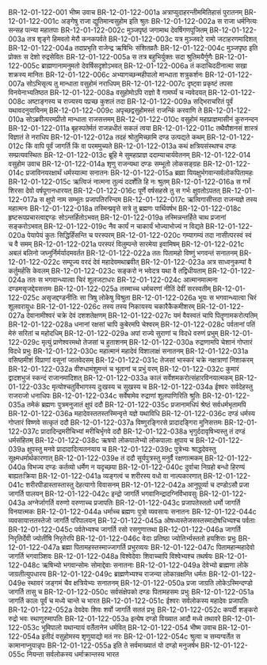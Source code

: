 BR-12-01-122-001  भीष्म उवाच
BR-12-01-122-001a अत्राप्युदाहरन्तीममितिहासं पुरातनम्
BR-12-01-122-001c अङ्गेषु राजा द्युतिमान्वसुहोम इति श्रुतः
BR-12-01-122-002a स राजा धर्मनित्यः सन्सह पत्न्या महातपाः
BR-12-01-122-002c मुञ्जपृष्ठं जगामाथ देवर्षिगणपूजितम्
BR-12-01-122-003a तत्र शृङ्गे हिमवतो मेरौ कनकपर्वते
BR-12-01-122-003c यत्र मुञ्जवटे रामो जटाहरणमादिशत्
BR-12-01-122-004a तदाप्रभृति राजेन्द्र ऋषिभिः संशितव्रतैः
BR-12-01-122-004c मुञ्जपृष्ठ इति प्रोक्तः स देशो रुद्रसेवितः
BR-12-01-122-005a स तत्र बहुभिर्युक्तः सदा श्रुतिमयैर्गुणैः
BR-12-01-122-005c ब्राह्मणानामनुमतो देवर्षिसदृशोऽभवत्
BR-12-01-122-006a तं कदाचिददीनात्मा सखा शक्रस्य मानितः
BR-12-01-122-006c अभ्यागच्छन्महीपालो मान्धाता शत्रुकर्शनः
BR-12-01-122-007a सोऽभिसृत्य तु मान्धाता वसुहोमं नराधिपम्
BR-12-01-122-007c दृष्ट्वा प्रकृष्टं तपसा विनयेनाभ्यतिष्ठत
BR-12-01-122-008a वसुहोमोऽपि राज्ञो वै गामर्घ्यं च न्यवेदयत्
BR-12-01-122-008c अष्टाङ्गस्य च राज्यस्य पप्रच्छ कुशलं तदा
BR-12-01-122-009a सद्भिराचरितं पूर्वं यथावदनुयायिनम्
BR-12-01-122-009c अपृच्छद्वसुहोमस्तं राजन्किं करवाणि ते
BR-12-01-122-010a सोऽब्रवीत्परमप्रीतो मान्धाता राजसत्तमम्
BR-12-01-122-010c वसुहोमं महाप्राज्ञमासीनं कुरुनन्दन
BR-12-01-122-011a बृहस्पतेर्मतं राजन्नधीतं सकलं त्वया
BR-12-01-122-011c तथैवौशनसं शास्त्रं विज्ञातं ते नराधिप
BR-12-01-122-012a तदहं श्रोतुमिच्छामि दण्ड उत्पद्यते कथम्
BR-12-01-122-012c किं वापि पूर्वं जागर्ति किं वा परममुच्यते
BR-12-01-122-013a कथं क्षत्रियसंस्थश्च दण्डः सम्प्रत्यवस्थितः
BR-12-01-122-013c ब्रूहि मे सुमहाप्राज्ञ ददाम्याचार्यवेतनम्
BR-12-01-122-014  वसुहोम उवाच
BR-12-01-122-014a शृणु राजन्यथा दण्डः सम्भूतो लोकसङ्ग्रहः
BR-12-01-122-014c प्रजाविनयरक्षार्थं धर्मस्यात्मा सनातनः
BR-12-01-122-015a ब्रह्मा यियक्षुर्भगवान्सर्वलोकपितामहः
BR-12-01-122-015c ऋत्विजं नात्मना तुल्यं ददर्शेति हि नः श्रुतम्
BR-12-01-122-016a स गर्भं शिरसा देवो वर्षपूगानधारयत्
BR-12-01-122-016c पूर्णे वर्षसहस्रे तु स गर्भः क्षुवतोऽपतत्
BR-12-01-122-017a स क्षुपो नाम सम्भूतः प्रजापतिररिन्दम
BR-12-01-122-017c ऋत्विगासीत्तदा राजन्यज्ञे तस्य महात्मनः
BR-12-01-122-018a तस्मिन्प्रवृत्ते सत्रे तु ब्रह्मणः पार्थिवर्षभ
BR-12-01-122-018c हृष्टरूपप्रचारत्वाद्दण्डः सोऽन्तर्हितोऽभवत्
BR-12-01-122-019a तस्मिन्नन्तर्हिते चाथ प्रजानां सङ्करोऽभवत्
BR-12-01-122-019c नैव कार्यं न चाकार्यं भोज्याभोज्यं न विद्यते
BR-12-01-122-020a पेयापेयं कुतः सिद्धिर्हिंसन्ति च परस्परम्
BR-12-01-122-020c गम्यागम्यं तदा नासीत्परस्वं स्वं च वै समम्
BR-12-01-122-021a परस्परं विलुम्पन्ते सारमेया इवामिषम्
BR-12-01-122-021c अबलं बलिनो जघ्नुर्निर्मर्यादमवर्तत
BR-12-01-122-022a ततः पितामहो विष्णुं भगवन्तं सनातनम्
BR-12-01-122-022c सम्पूज्य वरदं देवं महादेवमथाब्रवीत्
BR-12-01-122-023a अत्र साध्वनुकम्पां वै कर्तुमर्हसि केवलम्
BR-12-01-122-023c सङ्करो न भवेदत्र यथा वै तद्विधीयताम्
BR-12-01-122-024a ततः स भगवान्ध्यात्वा चिरं शूलजटाधरः
BR-12-01-122-024c आत्मानमात्मना दण्डमसृजद्देवसत्तमः
BR-12-01-122-025a तस्माच्च धर्मचरणां नीतिं देवीं सरस्वतीम्
BR-12-01-122-025c असृजद्दण्डनीतिः सा त्रिषु लोकेषु विश्रुता
BR-12-01-122-026a भूयः स भगवान्ध्यात्वा चिरं शूलवरायुधः
BR-12-01-122-026c तस्य तस्य निकायस्य चकारैकैकमीशरम्
BR-12-01-122-027a देवानामीश्वरं चक्रे देवं दशशतेक्षणम्
BR-12-01-122-027c यमं वैवस्वतं चापि पितॄणामकरोत्पतिम्
BR-12-01-122-028a धनानां रक्षसां चापि कुबेरमपि चेश्वरम्
BR-12-01-122-028c पर्वतानां पतिं मेरुं सरितां च महोदधिम्
BR-12-01-122-029a अपां राज्ये सुराणां च विदधे वरुणं प्रभुम्
BR-12-01-122-029c मृत्युं प्राणेश्वरमथो तेजसां च हुताशनम्
BR-12-01-122-030a रुद्राणामपि चेशानं गोप्तारं विदधे प्रभुः
BR-12-01-122-030c महात्मानं महादेवं विशालाक्षं सनातनम्
BR-12-01-122-031a वसिष्ठमीशं विप्राणां वसूनां जातवेदसम्
BR-12-01-122-031c तेजसां भास्करं चक्रे नक्षत्राणां निशाकरम्
BR-12-01-122-032a वीरुधामंशुमन्तं च भूतानां च प्रभुं वरम्
BR-12-01-122-032c कुमारं द्वादशभुजं स्कन्दं राजानमादिशत्
BR-12-01-122-033a कालं सर्वेशमकरोत्संहारविनयात्मकम्
BR-12-01-122-033c मृत्योश्चतुर्विभागस्य दुःखस्य च सुखस्य च
BR-12-01-122-034a ईश्वरः सर्वदेहस्तु राजराजो धनाधिपः
BR-12-01-122-034c सर्वेषामेव रुद्राणां शूलपाणिरिति श्रुतिः
BR-12-01-122-035a तमेकं ब्रह्मणः पुत्रमनुजातं क्षुपं ददौ
BR-12-01-122-035c प्रजानामधिपं श्रेष्ठं सर्वधर्मभृतामपि
BR-12-01-122-036a महादेवस्ततस्तस्मिन्वृत्ते यज्ञे यथाविधि
BR-12-01-122-036c दण्डं धर्मस्य गोप्तारं विष्णवे सत्कृतं ददौ
BR-12-01-122-037a विष्णुरङ्गिरसे प्रादादङ्गिरा मुनिसत्तमः
BR-12-01-122-037c प्रादादिन्द्रमरीचिभ्यां मरीचिर्भृगवे ददौ
BR-12-01-122-038a भृगुर्ददावृषिभ्यस्तु तं दण्डं धर्मसंहितम्
BR-12-01-122-038c ऋषयो लोकपालेभ्यो लोकपालाः क्षुपाय च
BR-12-01-122-039a क्षुपस्तु मनवे प्रादादादित्यतनयाय च
BR-12-01-122-039c पुत्रेभ्यः श्राद्धदेवस्तु सूक्ष्मधर्मार्थकारणात्
BR-12-01-122-039e तं ददौ सूर्यपुत्रस्तु मनुर्वै रक्षणात्मकम्
BR-12-01-122-040a विभज्य दण्डः कर्तव्यो धर्मेण न यदृच्छया
BR-12-01-122-040c दुर्वाचा निग्रहो बन्धो हिरण्यं बाह्यतःक्रिया
BR-12-01-122-041a व्यङ्गत्वं च शरीरस्य वधो वा नाल्पकारणात्
BR-12-01-122-041c शरीरपीडास्तास्तास्तु देहत्यागो विवासनम्
BR-12-01-122-042a आनुपूर्व्या च दण्डोऽसौ प्रजा जागर्ति पालयन्
BR-12-01-122-042c इन्द्रो जागर्ति भगवानिन्द्रादग्निर्विभावसुः
BR-12-01-122-043a अग्नेर्जागर्ति वरुणो वरुणाच्च प्रजापतिः
BR-12-01-122-043c प्रजापतेस्ततो धर्मो जागर्ति विनयात्मकः
BR-12-01-122-044a धर्माच्च ब्रह्मणः पुत्रो व्यवसायः सनातनः
BR-12-01-122-044c व्यवसायात्ततस्तेजो जागर्ति परिपालयन्
BR-12-01-122-045a ओषध्यस्तेजसस्तस्मादोषधिभ्यश्च पर्वताः
BR-12-01-122-045c पर्वतेभ्यश्च जागर्ति रसो रसगुणात्तथा
BR-12-01-122-046a जागर्ति निरृतिर्देवी ज्योतींषि निरृतेरपि
BR-12-01-122-046c वेदाः प्रतिष्ठा ज्योतिर्भ्यस्ततो हयशिराः प्रभुः
BR-12-01-122-047a ब्रह्मा पितामहस्तस्माज्जागर्ति प्रभुरव्ययः
BR-12-01-122-047c पितामहान्महादेवो जागर्ति भगवाञ्शिवः
BR-12-01-122-048a विश्वेदेवाः शिवाच्चापि विश्वेभ्यश्च तथर्षयः
BR-12-01-122-048c ऋषिभ्यो भगवान्सोमः सोमाद्देवाः सनातनाः
BR-12-01-122-049a देवेभ्यो ब्राह्मणा लोके जाग्रतीत्युपधारय
BR-12-01-122-049c ब्राह्मणेभ्यश्च राजन्या लोकान्रक्षन्ति धर्मतः
BR-12-01-122-049e स्थावरं जङ्गमं चैव क्षत्रियेभ्यः सनातनम्
BR-12-01-122-050a प्रजा जाग्रति लोकेऽस्मिन्दण्डो जागर्ति तासु च
BR-12-01-122-050c सर्वसंक्षेपको दण्डः पितामहसमः प्रभुः
BR-12-01-122-051a जागर्ति कालः पूर्वं च मध्ये चान्ते च भारत
BR-12-01-122-051c ईश्वरः सर्वलोकस्य महादेवः प्रजापतिः
BR-12-01-122-052a देवदेवः शिवः शर्वो जागर्ति सततं प्रभुः
BR-12-01-122-052c कपर्दी शङ्करो रुद्रो भवः स्थाणुरुमापतिः
BR-12-01-122-053a इत्येष दण्डो विख्यात आदौ मध्ये तथावरे
BR-12-01-122-053c भूमिपालो यथान्यायं वर्तेतानेन धर्मवित्
BR-12-01-122-054  भीष्म उवाच
BR-12-01-122-054a इतीदं वसुहोमस्य शृणुयाद्यो मतं नरः
BR-12-01-122-054c श्रुत्वा च सम्यग्वर्तेत स कामानाप्नुयान्नृपः
BR-12-01-122-055a इति ते सर्वमाख्यातं यो दण्डो मनुजर्षभ
BR-12-01-122-055c नियन्ता सर्वलोकस्य धर्माक्रान्तस्य भारत

